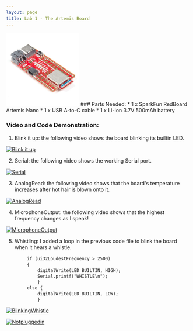 ```yaml
---
layout: page
title: Lab 1 - The Artemis Board
---
```

<img src ="images/artemis.jpg" width = "200">
### Parts Needed:
* 1 x SparkFun RedBoard Artemis Nano
* 1 x USB A-to-C cable
* 1 x Li-Ion 3.7V 500mAh battery

### Video and Code Demonstration:
1. Blink it up: the following video shows the board blinking its builtin LED.

[![Blink it up](http://img.youtube.com/vi/njZcvr3d-II/0.jpg)](https://youtu.be/njZcvr3d-II) 

2. Serial: the following video shows the working Serial port.

[![Serial](http://img.youtube.com/vi/TS8YnWNQZ3k/0.jpg)](https://youtu.be/TS8YnWNQZ3k)

3. AnalogRead: the following video shows that the board's temperature increases after hot hair is blown onto it.  

[![AnalogRead](http://img.youtube.com/vi/1eO07-Ztc6g/0.jpg)](https://youtu.be/1eO07-Ztc6g)

4. MicrophoneOutput: the following video shows that the highest frequency changes as I speak! 

[![MicrophoneOutput](http://img.youtube.com/vi/mEYNIKG4enQ/0.jpg)](https://youtu.be/mEYNIKG4enQ)

5. Whistling: I added a loop in the previous code file to blink the board when it hears a whistle.
```arduino
        if (ui32LoudestFrequency > 2500)
        {
            digitalWrite(LED_BUILTIN, HIGH);
            Serial.printf("WHISTLE\n");
            }
        else {
            digitalWrite(LED_BUILTIN, LOW);
            }
```

[![BlinkingWhistle](http://img.youtube.com/vi/KoDkX6vNTrs/0.jpg)](https://youtu.be/KoDkX6vNTrs)

[![Notpluggedin](http://img.youtube.com/vi/-92acptAEIU/0.jpg)](https://youtu.be/-92acptAEIU)
